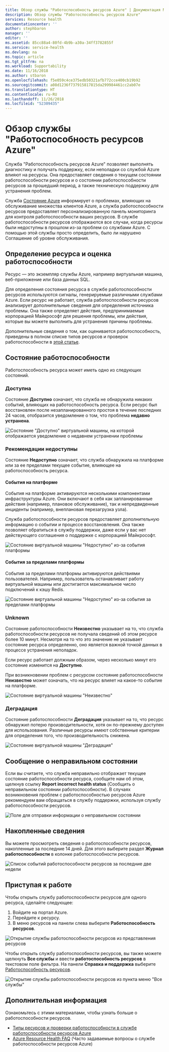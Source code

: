```yaml
---
title: Обзор службы "Работоспособность ресурсов Azure" | Документация Майкрософт
description: Обзор службы "Работоспособность ресурсов Azure"
services: Resource health
documentationcenter: ''
author: stephbaron
manager: ''
editor: ''
ms.assetid: 85cc88a4-80fd-4b9b-a30a-34ff3782855f
ms.service: service-health
ms.devlang: na
ms.topic: article
ms.tgt_pltfrm: na
ms.workload: Supportability
ms.date: 11/16/2018
ms.author: stbaron
ms.openlocfilehash: f5e059c4ce375edb50321afb772cce400cb19b92
ms.sourcegitcommit: a08d1236f737915817815da299984461cc2ab07e
ms.translationtype: HT
ms.contentlocale: ru-RU
ms.lasthandoff: 11/26/2018
ms.locfileid: "52309435"
---
```

# <a name="azure-resource-health-overview"></a>Обзор службы "Работоспособность ресурсов Azure"
 
Служба "Работоспособность ресурсов Azure" позволяет выполнять диагностику и получать поддержку, если неполадки со службой Azure влияют на ресурсы. Она предоставляет сведения о текущем состоянии работоспособности ресурсов и о состоянии работоспособности ресурсов за прошедший период, а также техническую поддержку для устранения проблем.

Служба [Состояние Azure](https://status.azure.com) информирует о проблемах, влияющих на обслуживание множества клиентов Azure, а служба работоспособности ресурсов предоставляет персонализированную панель мониторинга для контроля работоспособности ваших ресурсов. В службе работоспособности ресурсов отображаются все случаи, когда ресурсы были недоступны в прошлом из-за проблем со службами Azure. С помощью этой службы просто определить, было ли нарушено Соглашение об уровне обслуживания. 

## <a name="resource-definition-and-health-assessment"></a>Определение ресурса и оценка работоспособности
Ресурс — это экземпляр службы Azure, например виртуальная машина, веб-приложение или база данных SQL.

Для определения состояния ресурса в службе работоспособности ресурсов используются сигналы, генерируемые различными службами Azure. Если ресурс не работает, служба работоспособности ресурсов анализирует дополнительные сведения для определения источника проблемы. Она также определяет действия, предпринимаемые корпорацией Майкрософт для решения проблемы, или действия, которые вы можете выполнить для устранения причины проблемы. 

Дополнительные сведения о том, как оценивается работоспособность, приведены в полном списке типов ресурсов и проверок работоспособности в [этой статье](resource-health-checks-resource-types.md).

## <a name="health-status"></a>Состояние работоспособности
Работоспособность ресурса может иметь одно из следующих состояний.

### <a name="available"></a>Доступна
Состояние **Доступно** означает, что служба не обнаружила никаких событий, влияющих на работоспособность ресурса. Если ресурс был восстановлен после незапланированного простоя в течение последних 24 часов, отобразится уведомление о том, что проблема **недавно устранена**.

![Состояние "Доступно" виртуальной машины, на которой отображается уведомление о недавнем устранении проблемы](./media/resource-health-overview/Available.png)

### <a name="unavailable"></a>Рекомендации недоступны
Состояние **Недоступно** означает, что служба обнаружила на платформе или за ее пределами текущее событие, влияющее на работоспособность ресурса.

#### <a name="platform-events"></a>События на платформе
События на платформе активируются несколькими компонентами инфраструктуры Azure. Они включают в себя как запланированные действия (например, плановое обслуживание), так и непредвиденные инциденты (например, внеплановая перезагрузка узла).

Служба работоспособности ресурсов предоставляет дополнительную информацию о событии и процессе восстановления. Она также позволяет обратиться в службу поддержки, даже если у вас нет действующего соглашения о поддержке с корпорацией Майкрософт.

![Состояние виртуальной машины "Недоступно" из-за события платформы](./media/resource-health-overview/Unavailable.png)

#### <a name="non-platform-events"></a>События за пределами платформы
События за пределами платформы активируются действиями пользователей. Например, пользователь останавливает работу виртуальной машины или достигается максимальное число подключений к кэшу Redis.

![Состояние виртуальной машины "Недоступно" из-за события за пределами платформы](./media/resource-health-overview/Unavailable_NonPlatform.png)

### <a name="unknown"></a>Unknown
Состояние работоспособности **Неизвестно** указывает на то, что служба работоспособности ресурсов не получала сведений об этом ресурсе более 10 минут. Несмотря на то что это значение не указывает состояние ресурса определенно, оно является важной точкой данных в процессе устранения неполадок.

Если ресурс работает должным образом, через несколько минут его состояние изменится на **Доступно**.

При возникновении проблем с ресурсом состояние работоспособности **Неизвестно** может означать, что на ресурс влияет на какое-то событие на платформе.

![Состояние виртуальной машины "Неизвестно"](./media/resource-health-overview/Unknown.png)

### <a name="degraded"></a>Деградация
Состояние работоспособности **Деградация** указывает на то, что ресурс обнаружил потерю производительности, хотя он по-прежнему доступен для использования.
Различные ресурсы имеют собственные критерии для определения того, что производительность снижена.

![Состояние виртуальной машины "Деградация"](./media/resource-health-overview/degraded.png)

## <a name="reporting-an-incorrect-status"></a>Сообщение о неправильном состоянии
Если вы считаете, что служба неправильно отображает текущее состояние работоспособности ресурса, сообщите нам об этом, щелкнув ссылку **Report incorrect health status** (Сообщить о неправильном состоянии работоспособности). В случаях возникновения проблем с работоспособностью ресурсов Azure рекомендуем вам обращаться в службу поддержки, используя службу работоспособности ресурсов. 

![Поле для отправки информации о неправильном состоянии](./media/resource-health-overview/incorrect-status.png)

## <a name="historical-information"></a>Накопленные сведения
Вы можете просмотреть сведения о работоспособности ресурсов, накопленные за последние 14 дней. Для этого выберите раздел **Журнал работоспособности** в колонке работоспособности ресурсов. 

![Список событий работоспособности ресурсов за последние две недели](./media/resource-health-overview/history-blade.png)

## <a name="getting-started"></a>Приступая к работе
Чтобы открыть службу работоспособности ресурсов для одного ресурса, сделайте следующее:
1.  Войдите на портал Azure.
2.  Перейдите к ресурсу.
3.  В меню ресурсов на панели слева выберите **Работоспособность ресурсов**.

![Открытие службы работоспособности ресурсов из представления ресурсов](./media/resource-health-overview/from-resource-blade.png)

Чтобы открыть службу работоспособности ресурсов, вы также можете щелкнуть **Все службы** и ввести **работоспособность ресурсов** в текстовом поле фильтра. На панели **Справка и поддержка** выберите [Работоспособность ресурсов](https://ms.portal.azure.com/#blade/Microsoft_Azure_Monitoring/AzureMonitoringBrowseBlade/resourceHealth).

![Открытие службы работоспособности ресурсов из пункта меню "Все службы"](./media/resource-health-overview/FromOtherServices.png)

## <a name="next-steps"></a>Дополнительная информация

Ознакомьтесь с этими материалами, чтобы узнать больше о работоспособности ресурсов.
-  [Типы ресурсов и проверки работоспособности в службе работоспособности ресурсов Azure](resource-health-checks-resource-types.md)
-  [Azure Resource Health FAQ](resource-health-faq.md) (Часто задаваемые вопросы о службе работоспособности ресурсов Azure)





